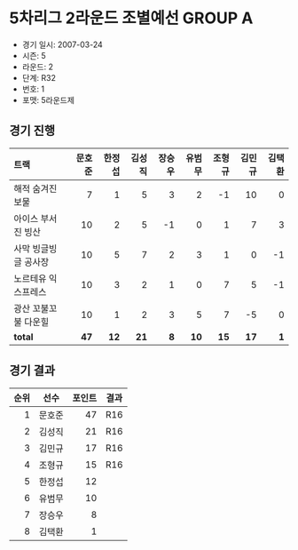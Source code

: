 # 5차리그 2라운드 조별예선 GROUP A

- 경기 일시: 2007-03-24
- 시즌: 5
- 라운드: 2
- 단계: R32
- 번호: 1
- 포맷: 5라운드제





## 경기 진행

| 트랙 | 문호준 | 한정섭 | 김성직 | 장승우 | 유범무 | 조형규 | 김민규 | 김택환 |
|:---|---:|---:|---:|---:|---:|---:|---:|---:|
| 해적 숨겨진 보물 | 7 | 1 | 5 | 3 | 2 | -1 | 10 | 0 |
| 아이스 부서진 빙산 | 10 | 2 | 5 | -1 | 0 | 1 | 7 | 3 |
| 사막 빙글빙글 공사장 | 10 | 5 | 7 | 2 | 3 | 1 | 0 | -1 |
| 노르테유 익스프레스 | 10 | 3 | 2 | 1 | 0 | 7 | 5 | -1 |
| 광산 꼬불꼬불 다운힐 | 10 | 1 | 2 | 3 | 5 | 7 | -5 | 0 |
| __total__ | __47__ | __12__ | __21__ | __8__ | __10__ | __15__ | __17__ | __1__ |




## 경기 결과

| 순위 | 선수 | 포인트 | 결과 |
|---:|:---:|---:|:---:|
| 1 | 문호준 | 47 | R16 |
| 2 | 김성직 | 21 | R16 |
| 3 | 김민규 | 17 | R16 |
| 4 | 조형규 | 15 | R16 |
| 5 | 한정섭 | 12 |  |
| 6 | 유범무 | 10 |  |
| 7 | 장승우 | 8 |  |
| 8 | 김택환 | 1 |  |

